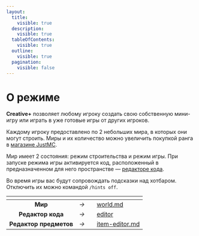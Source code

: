 ```yaml
---
layout:
  title:
    visible: true
  description:
    visible: true
  tableOfContents:
    visible: true
  outline:
    visible: true
  pagination:
    visible: false
---
```


# О режиме

**Creative+** позволяет любому игроку создать свою собственную мини-игру или играть в уже готовые игры от других игроков.

Каждому игроку предоставлено по 2 небольших мира, в которых они могут строить. Миры и их количество можно увеличить покупкой ранга в [магазине JustMC](https://justmc.ru/shop).

Мир имеет 2 состояния: режим строительства и режим игры. При запуске режима игры активируется код, расположенный в предназначенном для него пространстве — [редакторе кода](editor/).

Во время игры вас будут сопровождать подсказки над хотбаром. Отключить их можно командой `/hints off`.

<table data-view="cards"><thead><tr><th align="center"></th><th align="center"></th><th></th><th data-hidden data-card-target data-type="content-ref"></th></tr></thead><tbody><tr><td align="center"><strong>Мир</strong></td><td align="center"><em>→</em></td><td></td><td><a href="world.md">world.md</a></td></tr><tr><td align="center"><strong>Редактор кода</strong></td><td align="center"><em>→</em></td><td></td><td><a href="editor/">editor</a></td></tr><tr><td align="center"><strong>Редактор предметов</strong></td><td align="center"><em>→</em></td><td></td><td><a href="item-editor.md">item-editor.md</a></td></tr></tbody></table>
